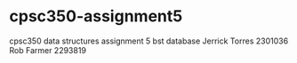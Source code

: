 # cpsc350-assignment5
cpsc350 data structures assignment 5 bst database
Jerrick Torres 2301036
Rob Farmer 2293819
